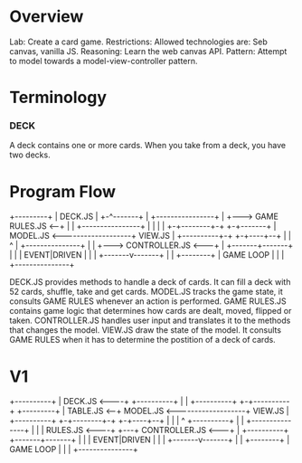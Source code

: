 # Overview

Lab: Create a card game.
Restrictions: Allowed technologies are: Seb canvas, vanilla JS.
Reasoning: Learn the web canvas API.
Pattern: Attempt to model towards a model-view-controller pattern.

# Terminology

### DECK

A deck contains one or more cards. When you take from a deck, you have two decks.

# Program Flow

+---------+
| DECK.JS |
+-^-------+
  |            +----------------+
  |        +--->  GAME RULES.JS <--+
  |        |   +----------------+  |
  |        |                       |
+-+--------+-+                   +-+-------+
|  MODEL.JS  <-------------------+ VIEW.JS |
+----------+-+                   +-+----+--+
           |                       |    ^
           |   +---------------+   |    |
           +---> CONTROLLER.JS <---+    |
               +-------+-------+        |
                       |                |
                  EVENT|DRIVEN          |
                       |                |
               +-------v-------+        |
               |               +--------+
               |   GAME LOOP   |
               |               |
               +---------------+

DECK.JS provides methods to handle a deck of cards. It can fill a deck with 52 cards, shuffle, take and get cards.
MODEL.JS tracks the game state, it consults GAME RULES whenever an action is performed.
GAME RULES.JS contains game logic that determines how cards are dealt, moved, flipped or taken.
CONTROLLER.JS handles user input and translates it to the methods that changes the model.
VIEW.JS draw the state of the model. It consults GAME RULES when it has to determine the postition of a deck of cards.

# V1
+----------+
|  DECK.JS <----+
+----------+    |
                |
+----------+  +-+----------+                   +---------+
| TABLE.JS <--+  MODEL.JS  <-------------------+ VIEW.JS |
+----------+  +-+--------+-+                   +-+----+--+
                |        |                       |    ^
+----------+    |        |   +---------------+   |    |
| RULES.JS <----+        +---+ CONTROLLER.JS <---+    |
+----------+                 +-------+-------+        |
                                     |                |
                                EVENT|DRIVEN          |
                                     |                |
                             +-------v-------+        |
                             |               +--------+
                             |   GAME LOOP   |
                             |               |
                             +---------------+
